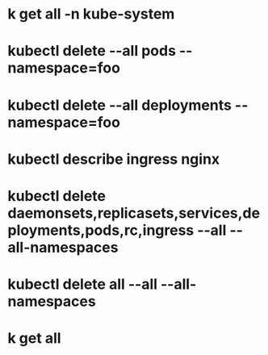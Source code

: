 # k get all -n kube-system
# kubectl delete --all pods --namespace=foo
# kubectl delete --all deployments --namespace=foo
# kubectl describe ingress nginx


# kubectl delete daemonsets,replicasets,services,deployments,pods,rc,ingress --all --all-namespaces
# kubectl delete all --all --all-namespaces

# k get all
